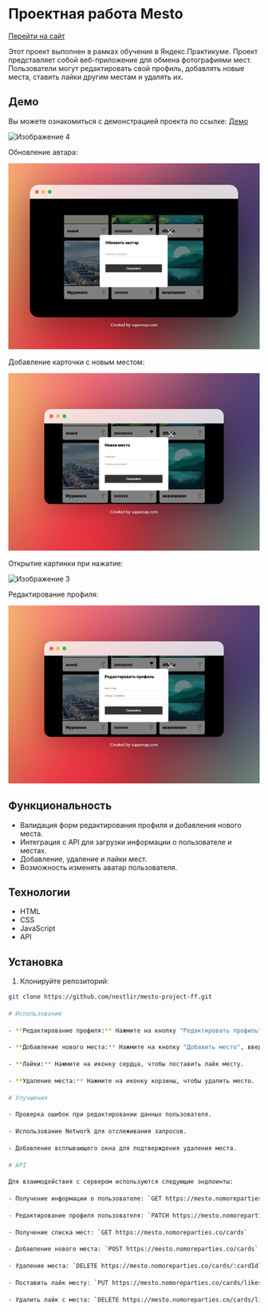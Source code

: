 # Проектная работа Mesto
[Перейти на сайт](https://nestlir.github.io/mesto-project-ff/)

Этот проект выполнен в рамках обучения в Яндекс.Практикуме. Проект представляет собой веб-приложение для обмена фотографиями мест. Пользователи могут редактировать свой профиль, добавлять новые места, ставить лайки другим местам и удалять их.

## Демо

Вы можете ознакомиться с демонстрацией проекта по ссылке: 
[Демо](https://nestlir.github.io/mesto-project-ff/)

![Изображение 4](pictur/supasnap-2024-03-27-16.52.32.png)

Обновление автара:

![Изображение 1](pictur/supasnap-2024-03-27-16.45.51.png)

Добавление карточки с новым местом:

![Изображение 2](pictur/supasnap-2024-03-27-16.47.33.png)

Открытие картинки при нажатие:

![Изображение 3](pictur/supasnap-2024-03-27-16.48.55.png)

Редактирование профиля:

![Изображение 5](pictur/supasnap-2024-03-27-16.46.55.png)


## Функциональность

- Валидация форм редактирования профиля и добавления нового места.
- Интеграция с API для загрузки информации о пользователе и местах.
- Добавление, удаление и лайки мест.
- Возможность изменять аватар пользователя.

## Технологии

- HTML
- CSS
- JavaScript
- API

## Установка

1. Клонируйте репозиторий:

```bash
git clone https://github.com/nestlir/mesto-project-ff.git

# Использование

- **Редактирование профиля:** Нажмите на кнопку "Редактировать профиль", внесите необходимые изменения в поля и нажмите "Сохранить".

- **Добавление нового места:** Нажмите на кнопку "Добавить место", введите название и ссылку на изображение, затем нажмите "Создать".

- **Лайки:** Нажмите на иконку сердца, чтобы поставить лайк месту.

- **Удаление места:** Нажмите на иконку корзины, чтобы удалить место.

# Улучшения

- Проверка ошибок при редактировании данных пользователя.
  
- Использование Network для отслеживания запросов.
  
- Добавление всплывающего окна для подтверждения удаления места.

# API

Для взаимодействия с сервером используются следующие эндпоинты:

- Получение информации о пользователе: `GET https://mesto.nomoreparties.co/users/me`

- Редактирование профиля пользователя: `PATCH https://mesto.nomoreparties.co/users/me`

- Получение списка мест: `GET https://mesto.nomoreparties.co/cards`

- Добавление нового места: `POST https://mesto.nomoreparties.co/cards`

- Удаление места: `DELETE https://mesto.nomoreparties.co/cards/:cardId`

- Поставить лайк месту: `PUT https://mesto.nomoreparties.co/cards/likes/:cardId`

- Удалить лайк с места: `DELETE https://mesto.nomoreparties.co/cards/likes/:cardId`
